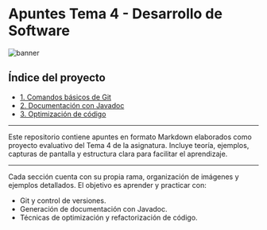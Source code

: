 # Apuntes Tema 4 - Desarrollo de Software

![banner](https://media2.dev.to/dynamic/image/width=1000,height=420,fit=cover,gravity=auto,format=auto/https%3A%2F%2Fdev-to-uploads.s3.amazonaws.com%2Fuploads%2Farticles%2F96vj10rny5ybgnnfqnao.png)

## Índice del proyecto

- [1. Comandos básicos de Git](comandos-git/comandos-git.md)
- [2. Documentación con Javadoc](javadoc/javadoc.md)
- [3. Optimización de código](optimizacion/optimizacion.md)

---

Este repositorio contiene apuntes en formato Markdown elaborados como proyecto evaluativo del Tema 4 de la asignatura. Incluye teoría, ejemplos, capturas de pantalla y estructura clara para facilitar el aprendizaje.

---

Cada sección cuenta con su propia rama, organización de imágenes y ejemplos detallados. El objetivo es aprender y practicar con:

- Git y control de versiones.
- Generación de documentación con Javadoc.
- Técnicas de optimización y refactorización de código.
